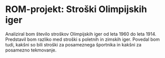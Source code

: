 # ROM-projekt: Stroški Olimpijskih iger
Analiziral bom število stroškov Olimpijskih iger od leta 1960 do leta 1914. Predstavil bom razliko med stroški s poletnih in zimskih iger. Povedal bom tudi, kakšni so bili stroški za posameznega športnika in kakšni za posamezno tekmovanje.
